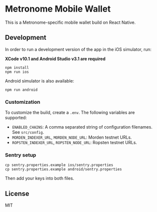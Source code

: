 # Metronome Mobile Wallet

This is a Metronome-specific mobile wallet build on React Native.

## Development

In order to run a development version of the app in the iOS simulator, run:

**XCode v10.1 and Android Studio v3.1 are required**

```shell
npm install
npm run ios
```

Android simulator is also available:

```shell
npm run android
```

### Customization

To customize the build, create a `.env`. The following variables are supported:

- `ENABLED_CHAINS`: A comma separated string of configuration filenames. See `src/config`.
- `MORDEN_INDEXER_URL`, `MORDEN_NODE_URL`: Morden testnet URLs.
- `ROPSTEN_INDEXER_URL`, `ROPSTEN_NODE_URL`: Ropsten testnet URLs.

### Sentry setup

```shell
cp sentry.properties.example ios/sentry.properties
cp sentry.properties.example android/sentry.properties
```

Then add your keys into both files.

## License

MIT
